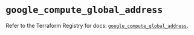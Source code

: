 # `google_compute_global_address`

Refer to the Terraform Registry for docs: [`google_compute_global_address`](https://registry.terraform.io/providers/hashicorp/google/5.11.0/docs/resources/compute_global_address).
